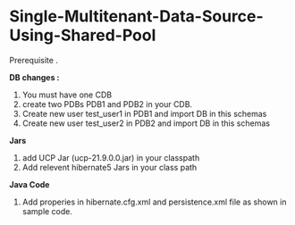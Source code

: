 # Single-Multitenant-Data-Source-Using-Shared-Pool

Prerequisite .

**DB changes :** 
  1. You must have one CDB 
  2. create two PDBs PDB1 and PDB2 in your CDB.
  3. Create new user test_user1 in PDB1 and import DB in this schemas
  4. Create new user test_user2 in PDB2 and import DB in this schemas
  
  **Jars**
  1. add UCP Jar (ucp-21.9.0.0.jar) in your classpath
  2. Add relevent hibernate5 Jars in your class path 

**Java Code**
1. Add properies in hibernate.cfg.xml and persistence.xml file as shown in sample code.
